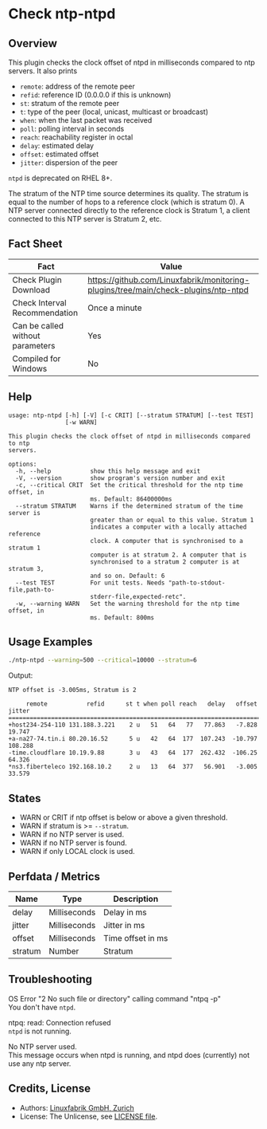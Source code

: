 # Check ntp-ntpd

## Overview

This plugin checks the clock offset of ntpd in milliseconds compared to ntp servers. It also prints

* `remote`: address of the remote peer
* `refid`: reference ID (0.0.0.0 if this is unknown)
* `st`: stratum of the remote peer
* `t`: type of the peer (local, unicast, multicast or broadcast)
* `when`: when the last packet was received
* `poll`: polling interval in seconds
* `reach`: reachability register in octal
* `delay`: estimated delay
* `offset`: estimated offset
* `jitter`: dispersion of the peer

`ntpd` is deprecated on RHEL 8+.

The stratum of the NTP time source determines its quality. The stratum is equal to the number of hops to a reference clock (which is stratum 0). A NTP server connected directly to the reference clock is Stratum 1, a client connected to this NTP server is Stratum 2, etc.


## Fact Sheet

| Fact | Value |
|----|----|
| Check Plugin Download                 | <https://github.com/Linuxfabrik/monitoring-plugins/tree/main/check-plugins/ntp-ntpd> |
| Check Interval Recommendation         | Once a minute |
| Can be called without parameters      | Yes |
| Compiled for Windows                  | No |


## Help

```text
usage: ntp-ntpd [-h] [-V] [-c CRIT] [--stratum STRATUM] [--test TEST]
                [-w WARN]

This plugin checks the clock offset of ntpd in milliseconds compared to ntp
servers.

options:
  -h, --help           show this help message and exit
  -V, --version        show program's version number and exit
  -c, --critical CRIT  Set the critical threshold for the ntp time offset, in
                       ms. Default: 86400000ms
  --stratum STRATUM    Warns if the determined stratum of the time server is
                       greater than or equal to this value. Stratum 1
                       indicates a computer with a locally attached reference
                       clock. A computer that is synchronised to a stratum 1
                       computer is at stratum 2. A computer that is
                       synchronised to a stratum 2 computer is at stratum 3,
                       and so on. Default: 6
  --test TEST          For unit tests. Needs "path-to-stdout-file,path-to-
                       stderr-file,expected-retc".
  -w, --warning WARN   Set the warning threshold for the ntp time offset, in
                       ms. Default: 800ms
```


## Usage Examples

```bash
./ntp-ntpd --warning=500 --critical=10000 --stratum=6
```

Output:

```text
NTP offset is -3.005ms, Stratum is 2

     remote           refid      st t when poll reach   delay   offset  jitter
==============================================================================
+host234-254-110 131.188.3.221    2 u   51   64   77   77.863   -7.828  19.747
+a-na27-74.tin.i 80.20.16.52      5 u   42   64  177  107.243  -10.797 108.288
-time.cloudflare 10.19.9.88       3 u   43   64  177  262.432  -106.25  64.326
*ns3.fiberteleco 192.168.10.2     2 u   13   64  377   56.901   -3.005  33.579
```


## States

* WARN or CRIT if ntp offset is below or above a given threshold.
* WARN if stratum is \>= `--stratum`.
* WARN if no NTP server is used.
* WARN if no NTP server is found.
* WARN if only LOCAL clock is used.


## Perfdata / Metrics

| Name    | Type         | Description       |
|---------|--------------|-------------------|
| delay   | Milliseconds | Delay in ms       |
| jitter  | Milliseconds | Jitter in ms      |
| offset  | Milliseconds | Time offset in ms |
| stratum | Number       | Stratum           |


## Troubleshooting

OS Error "2 No such file or directory" calling command "ntpq -p"  
You don't have `ntpd`.

ntpq: read: Connection refused  
`ntpd` is not running.

No NTP server used.  
This message occurs when ntpd is running, and ntpd does (currently) not use any ntp server.


## Credits, License

* Authors: [Linuxfabrik GmbH, Zurich](https://www.linuxfabrik.ch)
* License: The Unlicense, see [LICENSE file](https://unlicense.org/).
